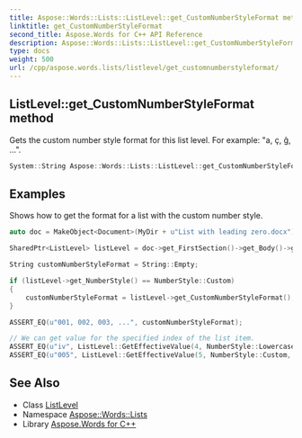 ```yaml
---
title: Aspose::Words::Lists::ListLevel::get_CustomNumberStyleFormat method
linktitle: get_CustomNumberStyleFormat
second_title: Aspose.Words for C++ API Reference
description: Aspose::Words::Lists::ListLevel::get_CustomNumberStyleFormat method. Gets the custom number style format for this list level. For example: "a, ç, ĝ, ..." in C++.
type: docs
weight: 500
url: /cpp/aspose.words.lists/listlevel/get_customnumberstyleformat/
---
```

## ListLevel::get_CustomNumberStyleFormat method


Gets the custom number style format for this list level. For example: "a, ç, ĝ, ...".

```cpp
System::String Aspose::Words::Lists::ListLevel::get_CustomNumberStyleFormat()
```


## Examples



Shows how to get the format for a list with the custom number style. 
```cpp
auto doc = MakeObject<Document>(MyDir + u"List with leading zero.docx");

SharedPtr<ListLevel> listLevel = doc->get_FirstSection()->get_Body()->get_Paragraphs()->idx_get(0)->get_ListFormat()->get_ListLevel();

String customNumberStyleFormat = String::Empty;

if (listLevel->get_NumberStyle() == NumberStyle::Custom)
{
    customNumberStyleFormat = listLevel->get_CustomNumberStyleFormat();
}

ASSERT_EQ(u"001, 002, 003, ...", customNumberStyleFormat);

// We can get value for the specified index of the list item.
ASSERT_EQ(u"iv", ListLevel::GetEffectiveValue(4, NumberStyle::LowercaseRoman, nullptr));
ASSERT_EQ(u"005", ListLevel::GetEffectiveValue(5, NumberStyle::Custom, customNumberStyleFormat));
```

## See Also

* Class [ListLevel](../)
* Namespace [Aspose::Words::Lists](../../)
* Library [Aspose.Words for C++](../../../)
